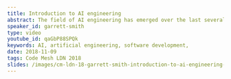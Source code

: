 ```yaml
---
title: Introduction to AI engineering
abstract: The field of AI engineering has emerged over the last several years, fueled by breakthroughs in applied machine learning, computational acceleration, and supporting software frameworks. While similar to traditional software development disciplines, AI engineering requires additional roles, skill sets, and techniques that make it challenging to implement successfully in organizations unfamiliar with AI.
speaker_id: garrett-smith
type: video
youtube_id: qaGbP88SPQk
keywords: AI, artificial engineering, software development,
date: 2018-11-09
tags: Code Mesh LDN 2018
slides: /images/cm-ldn-18-garrett-smith-introduction-to-ai-engineering-compressed.pdf
---
```


